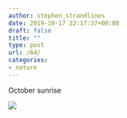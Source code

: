 ```yaml
---
author: stephen_strandlines
date: 2019-10-17 22:17:37+00:00
draft: false
title: ""
type: post
url: /64/
categories:
- nature
---
```


October sunrise 

![](https://www.strandlines.blog/uploads/2019/a293db453a.jpg)

